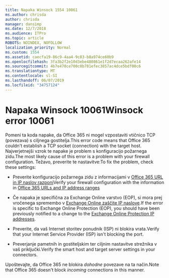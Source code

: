 ```yaml
---
title: Napaka Winsock 1554 10061
ms.author: chrisda
author: chrisda
manager: dansimp
ms.date: 12/7/2018
ms.audience: ITPro
ms.topic: article
ROBOTS: NOINDEX, NOFOLLOW
localization_priority: Normal
ms.custom: 1554
ms.assetid: caecfa19-86c9-4aa4-9c83-b8a974ce60b9
ms.openlocfilehash: 3fa3b2f2e10d3ebe480861e1f2d7ecaa262afe14
ms.sourcegitcommit: 4b7e478ce700c0b781efec3857ac4dce5bdf00c6
ms.translationtype: MT
ms.contentlocale: sl-SI
ms.lasthandoff: 06/07/2019
ms.locfileid: "34757124"
---
```

# <a name="winsock-error-10061"></a><span data-ttu-id="8b422-102">Napaka Winsock 10061</span><span class="sxs-lookup"><span data-stu-id="8b422-102">Winsock error 10061</span></span>

<span data-ttu-id="8b422-103">Pomeni ta koda napake, da Office 365 ni mogel vzpostaviti vtičnico TCP (povezava) s ciljnega gostitelja.</span><span class="sxs-lookup"><span data-stu-id="8b422-103">This error code means that Office 365 couldn't establish a TCP socket (connection) with the target host.</span></span> <span data-ttu-id="8b422-104">Najverjetnejši vzrok te napake je problem s konfiguracijo požarnega zidu.</span><span class="sxs-lookup"><span data-stu-id="8b422-104">The most likely cause of this error is a problem with your firewall configuration.</span></span> <span data-ttu-id="8b422-105">Težavo, preverite te nastavitve:</span><span class="sxs-lookup"><span data-stu-id="8b422-105">To fix the problem, check these settings:</span></span>

- <span data-ttu-id="8b422-106">Preverite konfiguracijo požarnega zidu z informacijami v [Office 365 URL in IP naslov razponi](https://docs.microsoft.com/office365/enterprise/urls-and-ip-address-ranges)</span><span class="sxs-lookup"><span data-stu-id="8b422-106">Verify your firewall configuration with the information in [Office 365 URLs and IP address ranges](https://docs.microsoft.com/office365/enterprise/urls-and-ip-address-ranges)</span></span>

- <span data-ttu-id="8b422-107">Če napaka je specifična za Exchange Online varstvo (EOP), si mora prej vročenega spremembo v [Exchange Online zaščite IP naslove](https://docs.microsoft.com/office365/SecurityCompliance/eop/exchange-online-protection-ip-addresses).</span><span class="sxs-lookup"><span data-stu-id="8b422-107">If the error is specific to Exchange Online Protection (EOP), you should have been previously notified to a change to the [Exchange Online Protection IP addresses](https://docs.microsoft.com/office365/SecurityCompliance/eop/exchange-online-protection-ip-addresses).</span></span>

- <span data-ttu-id="8b422-108">Preverite, da vaš Internet storitev ponudnik (ISP) ni blokira vrata.</span><span class="sxs-lookup"><span data-stu-id="8b422-108">Verify that your Internet Service Provider (ISP) isn't blocking the port.</span></span>

- <span data-ttu-id="8b422-109">Preverjanje pametnih in gostiteljskim ter ciljnim nastavitve strežnika v vaš priključki.</span><span class="sxs-lookup"><span data-stu-id="8b422-109">Verify the smart host and target server settings in your connectors.</span></span>

<span data-ttu-id="8b422-110">Upoštevajte, da Office 365 ne blokira *dohodne* povezave na ta način.</span><span class="sxs-lookup"><span data-stu-id="8b422-110">Note that Office 365 doesn't block *incoming* connections in this manner.</span></span>
